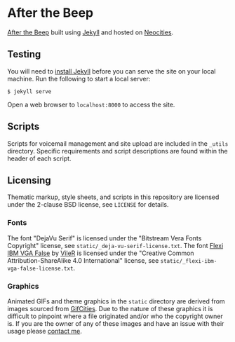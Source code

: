 # After the Beep
[After the Beep](https://afterthebeep.tel/) built using
[Jekyll](https://jekyllrb.com/) and hosted on
[Neocities](https://neocities.org/).


## Testing
You will need to [install Jekyll](https://jekyllrb.com/docs/installation/)
before you can serve the site on your local machine. Run the following to
start a local server:

```shell
$ jekyll serve
```

Open a web browser to `localhost:8000` to access the site.


## Scripts
Scripts for voicemail management and site upload are included in the `_utils`
directory. Specific requirements and script descriptions are found within the
header of each script.


## Licensing
Thematic markup, style sheets, and scripts in this repository are licensed under
the 2-clause BSD license, see `LICENSE` for details.

### Fonts
The font "DejaVu Serif" is licensed under the "Bitstream Vera Fonts Copyright"
license, see `static/_deja-vu-serif-license.txt`. The font
[Flexi IBM VGA False](https://int10h.org/blog/2018/05/flexi-ibm-vga-scalable-truetype-font/)
by [VileR](https://int10h.org/) is licensed under the "Creative Common
Attribution-ShareAlike 4.0 International" license, see
`static/_flexi-ibm-vga-false-license.txt`.

### Graphics
Animated GIFs and theme graphics in the `static` directory are derived from
images sourced from [GifCities](https://gifcities.org/). Due to the nature of
these graphics it is difficult to pinpoint where a file originated and/or who
the copyright owner is. If you are the owner of any of these images and have an
issue with their usage please [contact me](mailto:myself@blaines.world).
